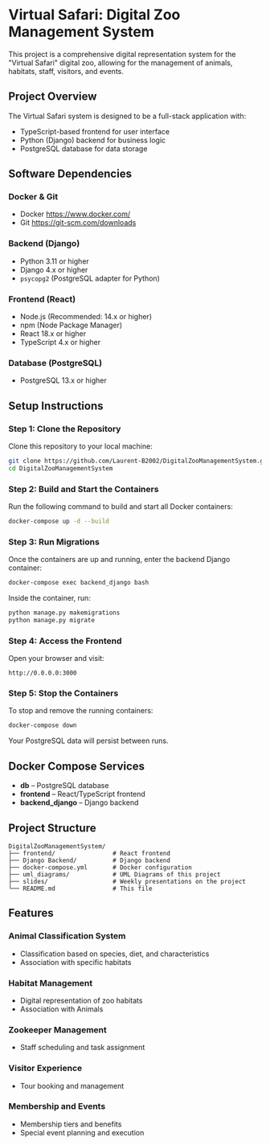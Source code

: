 # Virtual Safari: Digital Zoo Management System

This project is a comprehensive digital representation system for the "Virtual Safari" digital zoo, allowing for the management of animals, habitats, staff, visitors, and events.

## Project Overview

The Virtual Safari system is designed to be a full-stack application with:
- TypeScript-based frontend for user interface
- Python (Django) backend for business logic
- PostgreSQL database for data storage

## Software Dependencies

### Docker & Git
* Docker https://www.docker.com/
* Git https://git-scm.com/downloads

### Backend (Django)
* Python 3.11 or higher
* Django 4.x or higher
* `psycopg2` (PostgreSQL adapter for Python)

### Frontend (React)
* Node.js (Recommended: 14.x or higher)
* npm (Node Package Manager)
* React 18.x or higher
* TypeScript 4.x or higher

### Database (PostgreSQL)
* PostgreSQL 13.x or higher

## Setup Instructions

### Step 1: Clone the Repository
Clone this repository to your local machine:

```bash
git clone https://github.com/Laurent-B2002/DigitalZooManagementSystem.git
cd DigitalZooManagementSystem
```

### Step 2: Build and Start the Containers
Run the following command to build and start all Docker containers:

```bash
docker-compose up -d --build
```

### Step 3: Run Migrations
Once the containers are up and running, enter the backend Django container:

```bash
docker-compose exec backend_django bash
```

Inside the container, run:

```bash
python manage.py makemigrations
python manage.py migrate
```

### Step 4: Access the Frontend
Open your browser and visit:

```
http://0.0.0.0:3000
```

### Step 5: Stop the Containers
To stop and remove the running containers:

```bash
docker-compose down
```

Your PostgreSQL data will persist between runs.

## Docker Compose Services

* **db** – PostgreSQL database
* **frontend** – React/TypeScript frontend
* **backend_django** – Django backend

## Project Structure

```
DigitalZooManagementSystem/
├── frontend/                # React frontend
├── Django Backend/          # Django backend
├── docker-compose.yml       # Docker configuration
├── uml_diagrams/            # UML Diagrams of this project
├── slides/                  # Weekly presentations on the project
└── README.md                # This file
```

## Features

### Animal Classification System
- Classification based on species, diet, and characteristics
- Association with specific habitats

### Habitat Management
- Digital representation of zoo habitats
- Association with Animals

### Zookeeper Management
- Staff scheduling and task assignment

### Visitor Experience
- Tour booking and management

### Membership and Events
- Membership tiers and benefits
- Special event planning and execution
